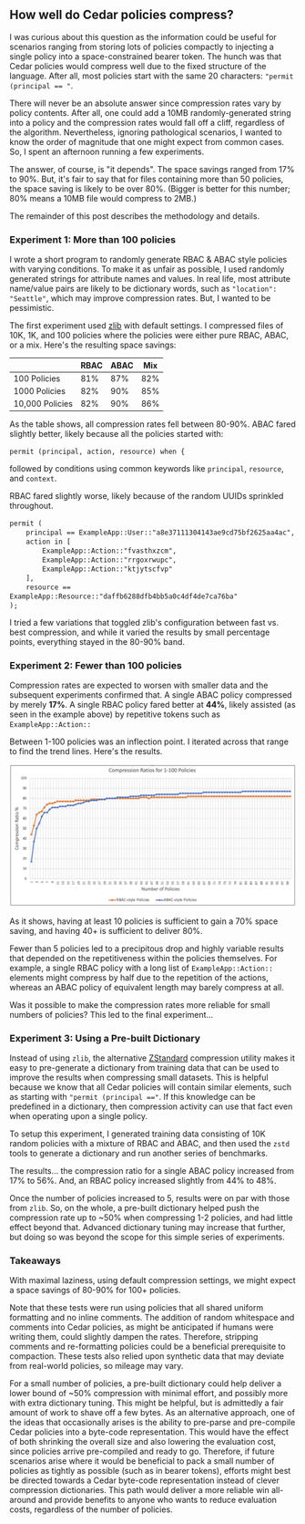 ## How well do Cedar policies compress?

I was curious about this question as the information could be useful for scenarios ranging from storing lots of policies compactly to injecting a single policy into a space-constrained bearer token. The hunch was that Cedar policies would compress well due to the fixed structure of the language. After all, most policies start with the same 20 characters: `"permit (principal == "`.

There will never be an absolute answer since compression rates vary by policy contents. After all, one could add a 10MB randomly-generated string into a policy and the compression rates would fall off a cliff, regardless of the algorithm. Nevertheless, ignoring pathological scenarios, I wanted to know the order of magnitude that one might expect from common cases. So, I spent an afternoon running a few experiments.

The answer, of course, is "it depends". The space savings ranged from 17% to 90%. But, it's fair to say that for files containing more than 50 policies, the space saving is likely to be over 80%. (Bigger is better for this number; 80% means a 10MB file would compress to 2MB.)

The remainder of this post describes the methodology and details.

### Experiment 1: More than 100 policies

I wrote a short program to randomly generate RBAC & ABAC style policies with varying conditions. To make it as unfair as possible, I used randomly generated strings for attribute names and values. In real life, most attribute name/value pairs are likely to be dictionary words, such as `"location": "Seattle"`, which may improve compression rates. But, I wanted to be pessimistic.

The first experiment used [zlib](https://en.wikipedia.org/wiki/Zlib) with default settings. I compressed files of 10K, 1K, and 100 policies where the policies were either pure RBAC, ABAC, or a mix. Here's the resulting space savings:

|                 | RBAC | ABAC | Mix |
|-----------------|------|------|-----|
| 100 Policies    | 81%  | 87%  | 82% |
| 1000 Policies   | 82%  | 90%  | 85% |
| 10,000 Policies | 82%  | 90%  | 86% |

As the table shows, all compression rates fell between 80-90%. ABAC fared slightly better, likely because all the policies started with:
```
permit (principal, action, resource) when {
``` 
followed by conditions using common keywords like `principal`, `resource`, and `context`.

RBAC fared slightly worse, likely because of the random UUIDs sprinkled throughout.
```
permit (
    principal == ExampleApp::User::"a8e37111304143ae9cd75bf2625aa4ac",
    action in [
        ExampleApp::Action::"fvasthxzcm",
        ExampleApp::Action::"rrgoxrwupc",
        ExampleApp::Action::"ktjytscfvp"
    ],
    resource == ExampleApp::Resource::"daffb6288dfb4bb5a0c4df4de7ca76ba"
);
``` 

I tried a few variations that toggled zlib's configuration between fast vs. best compression, and while it varied the results by small percentage points, everything stayed in the 80-90% band. 

### Experiment 2: Fewer than 100 policies

Compression rates are expected to worsen with smaller data and the subsequent experiments confirmed that. A single ABAC policy compressed by merely  **17%**. A single RBAC policy fared better at **44%**, likely assisted (as seen in the example above) by repetitive tokens such as `ExampleApp::Action::`

Between 1-100 policies was an inflection point. I iterated across that range to find the trend lines. Here's the results.

![Graph of compression rates for one to one-hundred policies](compression-ratios.png)

As it shows, having at least 10 policies is sufficient to gain a 70% space saving, and having 40+ is sufficient to deliver 80%.

Fewer than 5 policies led to a precipitous drop and highly variable results that depended on the repetitiveness within the policies themselves. For example, a single RBAC policy with a long list of `ExampleApp::Action::` elements might compress by half due to the repetition of the actions, whereas an ABAC policy of equivalent length may barely compress at all. 

Was it possible to make the compression rates more reliable for small numbers of policies? This led to the final experiment…

### Experiment 3: Using a Pre-built Dictionary 

Instead of using `zlib`, the alternative [ZStandard](https://en.wikipedia.org/wiki/Zstd) compression utility makes it easy to pre-generate a dictionary from training data that can be used to improve the results when compressing small datasets. This is helpful because we know that all Cedar policies will contain similar elements, such as starting with `"permit (principal =="`. If this knowledge can be predefined in a dictionary, then compression activity can use that fact even when operating upon a single policy. 

To setup this experiment, I generated training data consisting of 10K random policies with a mixture of RBAC and ABAC, and then used the `zstd` tools to generate a dictionary and run another series of benchmarks. 

The results... the compression ratio for a single ABAC policy increased from 17% to 56%. And, an RBAC policy increased slightly from 44% to 48%.  

Once the number of policies increased to 5, results were on par with those from `zlib`. So, on the whole, a pre-built dictionary helped push the compression rate up to ~50% when compressing 1-2 policies, and had little effect beyond that. Advanced dictionary tuning may increase that further, but doing so was beyond the scope for this simple series of experiments.

### Takeaways 

With maximal laziness, using default compression settings, we might expect a space savings of 80-90% for 100+ policies.

Note that these tests were run using policies that all shared uniform formatting and no inline comments. The addition of random whitespace and comments into Cedar policies, as might be anticipated if humans were writing them, could slightly dampen the rates. Therefore, stripping comments and re-formatting policies could be a beneficial prerequisite to compaction. These tests also relied upon synthetic data that may deviate from real-world policies, so mileage may vary.

For a small number of policies, a pre-built dictionary could help deliver a lower bound of ~50% compression with minimal effort, and possibly more with extra dictionary tuning. This might be helpful, but is admittedly a fair amount of work to shave off a few bytes. As an alternative approach, one of the ideas that occasionally arises is the ability to pre-parse and pre-compile Cedar policies into a byte-code representation. This would have the effect of both shrinking the overall size and also lowering the evaluation cost, since policies arrive pre-compiled and ready to go. Therefore, if future scenarios arise where it would be beneficial to pack a small number of policies as tightly as possible (such as in bearer tokens), efforts might best be directed towards a Cedar byte-code representation instead of clever compression dictionaries. This path would deliver a more reliable win all-around and provide benefits to anyone who wants to reduce evaluation costs, regardless of the number of policies.  

